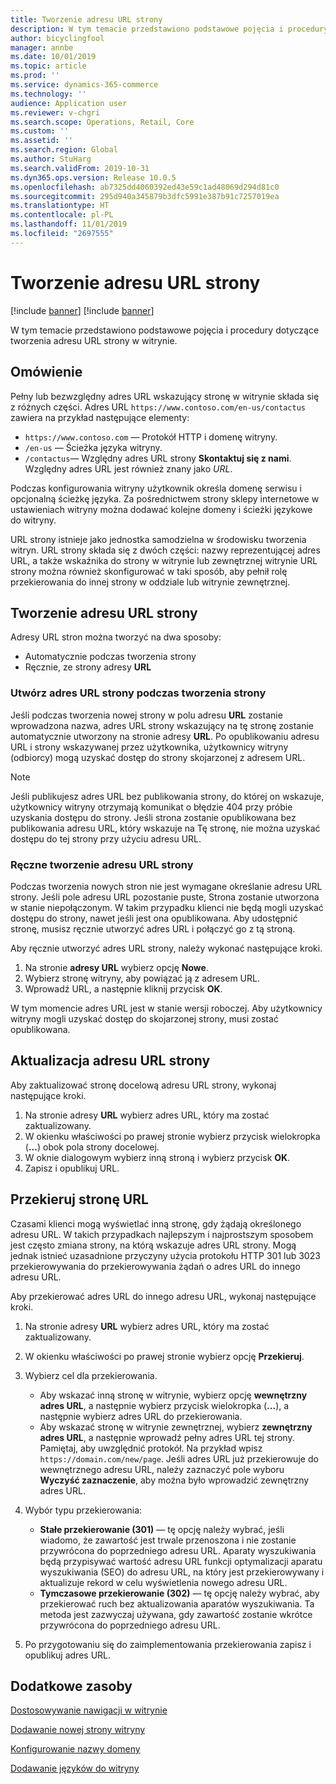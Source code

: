 ```yaml
---
title: Tworzenie adresu URL strony
description: W tym temacie przedstawiono podstawowe pojęcia i procedury dotyczące tworzenia adresu URL strony w witrynie.
author: bicyclingfool
manager: annbe
ms.date: 10/01/2019
ms.topic: article
ms.prod: ''
ms.service: dynamics-365-commerce
ms.technology: ''
audience: Application user
ms.reviewer: v-chgri
ms.search.scope: Operations, Retail, Core
ms.custom: ''
ms.assetid: ''
ms.search.region: Global
ms.author: StuHarg
ms.search.validFrom: 2019-10-31
ms.dyn365.ops.version: Release 10.0.5
ms.openlocfilehash: ab7325dd4060392ed43e59c1ad48069d294d81c0
ms.sourcegitcommit: 295d940a345879b3dfc5991e387b91c7257019ea
ms.translationtype: HT
ms.contentlocale: pl-PL
ms.lasthandoff: 11/01/2019
ms.locfileid: "2697555"
---
```

# <a name="create-a-page-url"></a>Tworzenie adresu URL strony

[!include [banner](includes/preview-banner.md)]
[!include [banner](includes/banner.md)]

W tym temacie przedstawiono podstawowe pojęcia i procedury dotyczące tworzenia adresu URL strony w witrynie.

## <a name="overview"></a>Omówienie

Pełny lub bezwzględny adres URL wskazujący stronę w witrynie składa się z różnych części. Adres URL `https://www.contoso.com/en-us/contactus` zawiera na przykład następujące elementy:

- `https://www.contoso.com` — Protokół HTTP i domenę witryny.
- `/en-us` — Ścieżka języka witryny.
- `/contactus`— Względny adres URL strony **Skontaktuj się z nami**. Względny adres URL jest również znany jako *URL*.

Podczas konfigurowania witryny użytkownik określa domenę serwisu i opcjonalną ścieżkę języka. Za pośrednictwem strony sklepy internetowe w ustawieniach witryny można dodawać kolejne domeny i ścieżki językowe do witryny.

URL strony istnieje jako jednostka samodzielna w środowisku tworzenia witryn. URL strony składa się z dwóch części: nazwy reprezentującej adres URL, a także wskaźnika do strony w witrynie lub zewnętrznej witrynie URL strony można również skonfigurować w taki sposób, aby pełnił rolę przekierowania do innej strony w oddziale lub witrynie zewnętrznej.

## <a name="create-a-page-url"></a>Tworzenie adresu URL strony

Adresy URL stron można tworzyć na dwa sposoby:

- Automatycznie podczas tworzenia strony
- Ręcznie, ze strony adresy **URL**

### <a name="create-a-page-url-when-you-create-a-page"></a>Utwórz adres URL strony podczas tworzenia strony

Jeśli podczas tworzenia nowej strony w polu adresu **URL** zostanie wprowadzona nazwa, adres URL strony wskazujący na tę stronę zostanie automatycznie utworzony na stronie adresy **URL**. Po opublikowaniu adresu URL i strony wskazywanej przez użytkownika, użytkownicy witryny (odbiorcy) mogą uzyskać dostęp do strony skojarzonej z adresem URL.

> [!NOTE]
> Jeśli publikujesz adres URL bez publikowania strony, do której on wskazuje, użytkownicy witryny otrzymają komunikat o błędzie 404 przy próbie uzyskania dostępu do strony. Jeśli strona zostanie opublikowana bez publikowania adresu URL, który wskazuje na Tę stronę, nie można uzyskać dostępu do tej strony przy użyciu adresu URL.

### <a name="manually-create-a-page-url"></a>Ręczne tworzenie adresu URL strony

Podczas tworzenia nowych stron nie jest wymagane określanie adresu URL strony. Jeśli pole adresu URL pozostanie puste, Strona zostanie utworzona w stanie niepołączonym. W takim przypadku klienci nie będą mogli uzyskać dostępu do strony, nawet jeśli jest ona opublikowana. Aby udostępnić stronę, musisz ręcznie utworzyć adres URL i połączyć go z tą stroną.

Aby ręcznie utworzyć adres URL strony, należy wykonać następujące kroki.

1. Na stronie **adresy URL** wybierz opcję **Nowe**.
1. Wybierz stronę witryny, aby powiązać ją z adresem URL.
1. Wprowadź URL, a następnie kliknij przycisk **OK**.

W tym momencie adres URL jest w stanie wersji roboczej. Aby użytkownicy witryny mogli uzyskać dostęp do skojarzonej strony, musi zostać opublikowana.

## <a name="update-a-page-url"></a>Aktualizacja adresu URL strony

Aby zaktualizować stronę docelową adresu URL strony, wykonaj następujące kroki.

1. Na stronie adresy **URL** wybierz adres URL, który ma zostać zaktualizowany.
1. W okienku właściwości po prawej stronie wybierz przycisk wielokropka (**...**) obok pola strony docelowej.
1. W oknie dialogowym wybierz inną stroną i wybierz przycisk **OK**.
1. Zapisz i opublikuj URL.

## <a name="redirect-a-page-url"></a>Przekieruj stronę URL

Czasami klienci mogą wyświetlać inną stronę, gdy żądają określonego adresu URL. W takich przypadkach najlepszym i najprostszym sposobem jest często zmiana strony, na którą wskazuje adres URL strony. Mogą jednak istnieć uzasadnione przyczyny użycia protokołu HTTP 301 lub 3023 przekierowywania do przekierowywania żądań o adres URL do innego adresu URL.

Aby przekierować adres URL do innego adresu URL, wykonaj następujące kroki.

1. Na stronie adresy **URL** wybierz adres URL, który ma zostać zaktualizowany.
1. W okienku właściwości po prawej stronie wybierz opcję **Przekieruj**.
1. Wybierz cel dla przekierowania.

    - Aby wskazać inną stronę w witrynie, wybierz opcję **wewnętrzny adres URL**, a następnie wybierz przycisk wielokropka (**...**), a następnie wybierz adres URL do przekierowania.
    - Aby wskazać stronę w witrynie zewnętrznej, wybierz **zewnętrzny adres URL**, a następnie wprowadź pełny adres URL tej strony. Pamiętaj, aby uwzględnić protokół. Na przykład wpisz `https://domain.com/new/page`. Jeśli adres URL już przekierowuje do wewnętrznego adresu URL, należy zaznaczyć pole wyboru **Wyczyść zaznaczenie**, aby można było wprowadzić zewnętrzny adres URL.

1. Wybór typu przekierowania:

    - **Stałe przekierowanie (301)** — tę opcję należy wybrać, jeśli wiadomo, że zawartość jest trwale przenoszona i nie zostanie przywrócona do poprzedniego adresu URL. Aparaty wyszukiwania będą przypisywać wartość adresu URL funkcji optymalizacji aparatu wyszukiwania (SEO) do adresu URL, na który jest przekierowywany i aktualizuje rekord w celu wyświetlenia nowego adresu URL. 
    - **Tymczasowe przekierowanie (302)** — tę opcję należy wybrać, aby przekierować ruch bez aktualizowania aparatów wyszukiwania. Ta metoda jest zazwyczaj używana, gdy zawartość zostanie wkrótce przywrócona do poprzedniego adresu URL.

1. Po przygotowaniu się do zaimplementowania przekierowania zapisz i opublikuj adres URL.

## <a name="additional-resources"></a>Dodatkowe zasoby

[Dostosowywanie nawigacji w witrynie](customize-site-navigation.md)

[Dodawanie nowej strony witryny](add-new-page.md)

[Konfigurowanie nazwy domeny](configure-your-domain-name.md)

[Dodawanie języków do witryny](add-languages-to-site.md)
